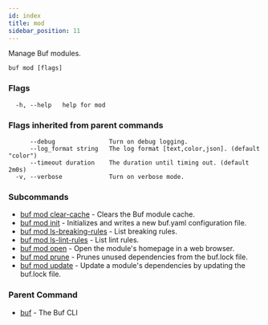```yaml
---
id: index
title: mod
sidebar_position: 11
---
```

Manage Buf modules.

```
buf mod [flags]
```

### Flags

```
  -h, --help   help for mod
```

### Flags inherited from parent commands

```
      --debug               Turn on debug logging.
      --log_format string   The log format [text,color,json]. (default "color")
      --timeout duration    The duration until timing out. (default 2m0s)
  -v, --verbose             Turn on verbose mode.
```

### Subcommands

* [buf mod clear-cache](clear-cache)	 - Clears the Buf module cache.
* [buf mod init](init)	 - Initializes and writes a new buf.yaml configuration file.
* [buf mod ls-breaking-rules](ls-breaking-rules)	 - List breaking rules.
* [buf mod ls-lint-rules](ls-lint-rules)	 - List lint rules.
* [buf mod open](open)	 - Open the module's homepage in a web browser.
* [buf mod prune](prune)	 - Prunes unused dependencies from the buf.lock file.
* [buf mod update](update)	 - Update a module's dependencies by updating the buf.lock file.

### Parent Command

* [buf](index)	 - The Buf CLI

